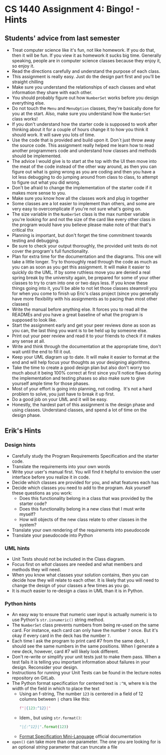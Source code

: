 # CS 1440 Assignment 4: Bingo! - Hints

## Students' advice from last semester

*   Treat computer science like it's fun, not like homework. If you do that, then it will be fun. If you view it as homework it sucks big time. Generally speaking, people are in computer science classes because they enjoy it, so enjoy it.
*   Read the directions carefully and understand the purpose of each class.
*   This assignment is really easy. Just do the design part first and you’ll be straight chilling
*   Make sure you understand the relationships of each classes and what information they share with each other.
*   You should probably figure out how `NumberSet` works before you design everything else.
*   Do not touch the `Menu` and `MenuOption` classes, they're basically done for you at the start. Also, make sure you understand how the `NumberSet` class works!
*   If you don't understand how the starter code is supposed to work after thinking about it for a couple of hours change it to how you think it should work. It will save you lots of time.
*   Use the code that is provided and build upon it. Don´t just throw away the source code. This assignment really helped me learn how to read another programmers code and understand how classes and methods should be implemented. 
*   The advice I would give is to start at the top with the UI then move into the meat of the code instead of the other way around, as then you can figure out what is going wrong as you are coding and then you have a lot less debugging to do jumping around from class to class, to attempt to figure out what you did wrong. 
*   Don't be afraid to change the implementation of the starter code if it makes more sense to you.
*   Make sure you know how all the classes work and plug in together
*   Some classes are a lot easier to implement than others, and some are very easy to overcomplicate if you're not sure what's going on.
*   The size variable in the `NumberSet` class is the max number variable you're looking for and not the size of the card like every other class in the program would have you believe please make note of that that's critical thx
*   Planning is important, but don't forget the time commitment towards testing and debugging.
*   Be sure to check your output thoroughly, the provided unit tests do not cover the program's full functionality.
*   Plan for extra time for the documentation and the diagrams. This one will take a little longer. Try to thoroughly read through the code as much as you can as soon as you get this assignment. It will make it easier to quickly do the UML. If by some ruthless move you are denied a real spring break by the university again, be prepared for some of your other classes to try to cram into one or two days less. If you know these things going into it, you'll be able to not let those classes steamroll you for when you come to finish up Eric's class project (since you generally have more flexibility with his assignments as to pacing than most other classes)
*   Write the manual before anything else. It forces you to read all the READMEs and you have a great baseline of what the program is supposed to look like.
*   Start the assignment early and get your peer reviews done as soon as you can, the last thing you want is to be held up by someone else.
*   Print out your peer review and read it to your friends to check if it makes any sense at all.
*   Write and think through the documentation at the appropriate time, don't wait until the end to fill it out.
*   Keep your UML diagram up to date. It will make it easier to format at the end and will help focus your thoughts as your designing algorithms. 
*   Take the time to create a good design plan but also don't worry too much about it being 100% correct at first since you'll notice flaws during the implementation and testing phases so also make sure to give yourself ample time for those phases.
*   Most of your effort is going into planning, not coding.  It's not a hard problem to solve, you just have to break it up first.
*   Do a good job on your UML and it will be easy.
*   Honestly, the hardest part of this assignment is the design phase and using classes. Understand classes, and spend a lot of time on the design phase.


## Erik's Hints

### Design hints

*   Carefully study the Program Requirements Specification and the starter
    code.
*   Translate the requirements into your own words
*   Write your user's manual first.  You will find it helpful to envision the
    user interface before you realize it in code.
*   Decide which classes are provided for you, and what features each has
*   Decide which classes you need to add to the program.  Ask yourself these
    questions as you work:
      * Does this functionality belong in a class that was provided by the
        starter code?
      * Does this functionality belong in a new class that I must write myself?
      * How will objects of the new class relate to other classes in the
        system?
*   Translate your own rendering of the requirements into pseudocode
*   Translate your pseudocode into Python



### UML hints

*   Unit Tests should not be included in the Class diagram.
*   Focus first on *what* classes are needed and what members and methods they
    will need.
*   When you know what classes your solution contains, then you can decide how
    they will relate to each other.  It is likely that you will need to change
    the design of your classes a few times as you go.
*   It is *much* easier to re-design a class in UML than it is in Python.



### Python hints

*   An easy way to ensure that numeric user input is actually numeric is to use
    Python's `str.isnumeric()` string method.
*   The `NumberSet` class prevents numbers from being re-used on the same card.
    For instance, each card can only have the number `7` once.  But it's okay
    if every card in the deck has the number `7`.
*   Each time I ask the program to print card #7 from the same deck, I should
    see the same numbers in the same positions.  When I generate a new deck,
    however, card #7 will likely look different.
*   Don't re-write or simplify your unit tests just to make them pass.  When a
    test fails it is telling you important information about failures in your
    design.  Reconsider your design.
*   Instructions for running your Unit Tests can be found in the lecture notes
    repository on GitLab.
*   The Python format specification for centered text is `:^N`, where `N` is the width of the field in which to place the text
    *   Using an f-string, The number `123` is centered in a field of 12 columns between `|` chars like this:
        ```python
        f"|{123:^12}|"
        ```
    *   Idem., but using `str.format()`:
        ```python
        "|{:^12}|".format(123)
        ```
    *   [Format Specification Mini-Language](https://docs.python.org/3/library/string.html#formatspec) official documentation
*   `open()` can take more than one parameter.  The one you are looking for is an optional *string* parameter that can truncate a file
